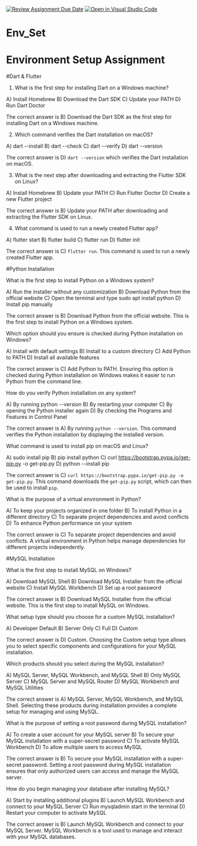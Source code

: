 [![Review Assignment Due Date](https://classroom.github.com/assets/deadline-readme-button-22041afd0340ce965d47ae6ef1cefeee28c7c493a6346c4f15d667ab976d596c.svg)](https://classroom.github.com/a/vnsr1XuU)
[![Open in Visual Studio Code](https://classroom.github.com/assets/open-in-vscode-2e0aaae1b6195c2367325f4f02e2d04e9abb55f0b24a779b69b11b9e10269abc.svg)](https://classroom.github.com/online_ide?assignment_repo_id=15682944&assignment_repo_type=AssignmentRepo)
# Env_Set

# Environment Setup Assignment

#Dart & Flutter

1. What is the first step for installing Dart on a Windows machine?

A) Install Homebrew
B) Download the Dart SDK
C) Update your PATH
D) Run Dart Doctor

The correct answer is B) Download the Dart SDK as the first step for installing Dart on a Windows machine.

2. Which command verifies the Dart installation on macOS?

A) dart --install
B) dart --check
C) dart --verify
D) dart --version

The correct answer is D) `dart --version` which verifies the Dart installation on macOS.

3. What is the next step after downloading and extracting the Flutter SDK on Linux?

A) Install Homebrew
B) Update your PATH
C) Run Flutter Doctor
D) Create a new Flutter project

The correct answer is B) Update your PATH after downloading and extracting the Flutter SDK on Linux.


4. What command is used to run a newly created Flutter app?

A) flutter start
B) flutter build
C) flutter run
D) flutter init

The correct answer is C) `flutter run`. This command is used to run a newly created Flutter app.


#Python Installation

What is the first step to install Python on a Windows system?

A) Run the installer without any customization
B) Download Python from the official website
C) Open the terminal and type sudo apt install python
D) Install pip manually


The correct answer is B) Download Python from the official website. This is the first step to install Python on a Windows system.

Which option should you ensure is checked during Python installation on Windows?

A) Install with default settings
B) Install to a custom directory
C) Add Python to PATH
D) Install all available features

The correct answer is C) Add Python to PATH. Ensuring this option is checked during Python installation on Windows makes it easier to run Python from the command line.

How do you verify Python installation on any system?

A) By running python --version
B) By restarting your computer
C) By opening the Python installer again
D) By checking the Programs and Features in Control Panel

The correct answer is A) By running `python --version`. This command verifies the Python installation by displaying the installed version.

What command is used to install pip on macOS and Linux?

A) sudo install pip
B) pip install python
C) curl https://bootstrap.pypa.io/get-pip.py -o get-pip.py
D) python --install pip

The correct answer is C) `curl https://bootstrap.pypa.io/get-pip.py -o get-pip.py`. This command downloads the `get-pip.py` script, which can then be used to install `pip`.

What is the purpose of a virtual environment in Python?

A) To keep your projects organized in one folder
B) To install Python in a different directory
C) To separate project dependencies and avoid conflicts
D) To enhance Python performance on your system

The correct answer is C) To separate project dependencies and avoid conflicts. A virtual environment in Python helps manage dependencies for different projects independently.


#MySQL Installation

What is the first step to install MySQL on Windows?

A) Download MySQL Shell
B) Download MySQL Installer from the official website
C) Install MySQL Workbench
D) Set up a root password

The correct answer is B) Download MySQL Installer from the official website. This is the first step to install MySQL on Windows.

What setup type should you choose for a custom MySQL installation?

A) Developer Default
B) Server Only
C) Full
D) Custom

The correct answer is D) Custom. Choosing the Custom setup type allows you to select specific components and configurations for your MySQL installation.

Which products should you select during the MySQL installation?

A) MySQL Server, MySQL Workbench, and MySQL Shell
B) Only MySQL Server
C) MySQL Server and MySQL Router
D) MySQL Workbench and MySQL Utilities

The correct answer is A) MySQL Server, MySQL Workbench, and MySQL Shell. Selecting these products during installation provides a complete setup for managing and using MySQL.

What is the purpose of setting a root password during MySQL installation?

A) To create a user account for your MySQL server
B) To secure your MySQL installation with a super-secret password
C) To activate MySQL Workbench
D) To allow multiple users to access MySQL

The correct answer is B) To secure your MySQL installation with a super-secret password. Setting a root password during MySQL installation ensures that only authorized users can access and manage the MySQL server.

How do you begin managing your database after installing MySQL?

A) Start by installing additional plugins
B) Launch MySQL Workbench and connect to your MySQL Server
C) Run mysqladmin start in the terminal
D) Restart your computer to activate MySQL

The correct answer is B) Launch MySQL Workbench and connect to your MySQL Server. MySQL Workbench is a tool used to manage and interact with your MySQL databases.

